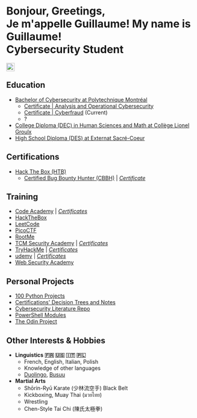 <h1>Bonjour, Greetings,<br> Je m'appelle Guillaume! My name is Guillaume! <br/>Cybersecurity Student</h1>

<a href="https://www.linkedin.com/in/guillaumecarrier-couture">
    <img align="left" alt="Guillaume CC | LinkedIn" width="22px" src="https://cdn.jsdelivr.net/npm/simple-icons@v3/icons/linkedin.svg" />
</a><br>

<h2>Education</h2>

 - <a href="https://www.polymtl.ca/futur/certificat/programmes/cumul-cybersecurite">Bachelor of Cybersecurity at Polytechnique Montréal</a>
   - <a href="https://www.polymtl.ca/futur/certificat/programmes/cybersecuriteoperationnelle">Certificate | Analysis and Operational Cybersecurity</a>
   - <a href="https://www.polymtl.ca/futur/certificat/programmes/cyberfraude">Certificate | Cyberfraud</a> (Current)
   - ? 
 - <a href="https://clg.qc.ca/programmes/sciences-humaines-avec-mathematiques/#apercu-1-tab">College Diploma (DEC) in Human Sciences and Math at Collège Lionel Groulx</a>
 - <a href="https://externat.qc.ca/">High School Diploma (DES) at Externat Sacré-Coeur</a>

<h2>Certifications</h2>

- <a href="https://academy.hackthebox.com/preview/certifications">Hack The Box (HTB)</a>
    - [Certified Bug Bounty Hunter (CBBH)](https://academy.hackthebox.com/preview/certifications/htb-certified-bug-bounty-hunter) | [*Certificate*](https://www.linkedin.com/in/guillaumecarrier-couture/overlay/1723869845505/single-media-viewer/?profileId=ACoAAD5goDsBi8LOm0yvwDEuyrgIY1DPUYG64sM)

 <!-- 
<h2>Experience</h2>

 -
 
 -->
 
<h2>Training</h2>

 - [Code Academy](https://www.codecademy.com/profiles/AccesscodeTalker) | [*Certificates*](https://github.com/TheFirewallDragon/Code-Academy-Certificates)
 - [HackTheBox](https://app.hackthebox.com/users/1541118)
 - [LeetCode](https://leetcode.com/FirewallDragon)
 - [PicoCTF](https://play.picoctf.org/users/guillaumethecoder)
 - [RootMe](https://www.root-me.org/FirewallDragon)
 - [TCM Security Academy](https://academy.tcm-sec.com) | [*Certificates*](https://github.com/TheFirewallDragon/TCM-Security-Academy-Certificates)
 - [TryHackMe](https://tryhackme.com/p/AccesscodeTalker) | [*Certificates*](https://github.com/TheFirewallDragon/TryHackMe-Certificates)
 - [udemy](https://www.udemy.com) | [*Certificates*](https://github.com/TheFirewallDragon/udemy-Certificates)
 - [Web Security Academy](https://portswigger.net/web-security)

<h2>Personal Projects</h2>

 - [100 Python Projects](https://github.com/TheFirewallDragon/100PythonProjects)
 - [Certifications' Decision Trees and Notes](https://drive.google.com/file/d/1x49l8meUFcRBcEKEyuP7iEOw4qTTD6fn/view?usp=sharing)
 - [Cybersecurity Literature Repo](https://github.com/TheFirewallDragon/CybersecurityLiteratureRepo)
 - [PowerShell Modules](https://github.com/TheFirewallDragon/PowerShellModules)
 - [The Odin Project](https://github.com/TheFirewallDragon/TheOdinProject)

<h2>Other Interests & Hobbies</h2>

 - <b>Linguistics 🇫🇷 🇺🇸 🇮🇹 🇵🇱</b>
   - French, English, Italian, Polish
   - Knowledge of other languages
   - [Duolingo](https://www.duolingo.com/profile/guillaume-san), [Busuu](https://www.busuu.com)
 - <b>Martial Arts</b>
   - Shōrin-Ryū Karate (少林流空手) Black Belt
   - Kickboxing, Muay Thai (มวยไทย)
   - Wrestling
   - Chen-Style Tai Chi (陳氏太極拳)
